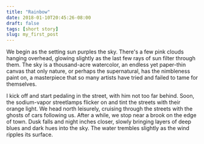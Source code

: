 ```yaml
---
title: "Rainbow"
date: 2018-01-10T20:45:26-08:00
draft: false 
tags: [short story]
slug: my_first_post
---
```


We begin as the setting sun purples the sky. There's a few pink clouds hanging overhead, glowing slightly as the last few rays of sun filter through them. The sky is a thousand-acre watercolor, an endless yet paper-thin canvas that only nature, or perhaps the supernatural, has the nimbleness paint on, a masterpiece that so many artists have tried and failed to tame for themselves.

I kick off and start pedaling in the street, with him not too far behind. Soon, the sodium-vapor streetlamps flicker on and tint the streets with their orange light. We head north leisurely, cruising through the streets with the ghosts of cars following us. After a while, we stop near a brook on the edge of town. Dusk falls and night inches closer, slowly bringing layers of deep blues and dark hues into the sky. The water trembles slightly as the wind ripples its surface.



